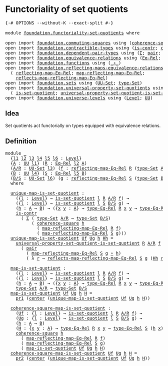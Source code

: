 # Functoriality of set quotients

<pre class="Agda"><a id="43" class="Symbol">{-#</a> <a id="47" class="Keyword">OPTIONS</a> <a id="55" class="Pragma">--without-K</a> <a id="67" class="Pragma">--exact-split</a> <a id="81" class="Symbol">#-}</a>

<a id="86" class="Keyword">module</a> <a id="93" href="foundation.functoriality-set-quotients.html" class="Module">foundation.functoriality-set-quotients</a> <a id="132" class="Keyword">where</a>

<a id="139" class="Keyword">open</a> <a id="144" class="Keyword">import</a> <a id="151" href="foundation.commuting-squares.html" class="Module">foundation.commuting-squares</a> <a id="180" class="Keyword">using</a> <a id="186" class="Symbol">(</a><a id="187" href="foundation-core.commuting-squares.html#532" class="Function">coherence-square</a><a id="203" class="Symbol">)</a>
<a id="205" class="Keyword">open</a> <a id="210" class="Keyword">import</a> <a id="217" href="foundation.contractible-types.html" class="Module">foundation.contractible-types</a> <a id="247" class="Keyword">using</a> <a id="253" class="Symbol">(</a><a id="254" href="foundation-core.contractible-types.html#925" class="Function">is-contr</a><a id="262" class="Symbol">;</a> <a id="264" href="foundation-core.contractible-types.html#1018" class="Function">center</a><a id="270" class="Symbol">)</a>
<a id="272" class="Keyword">open</a> <a id="277" class="Keyword">import</a> <a id="284" href="foundation.dependent-pair-types.html" class="Module">foundation.dependent-pair-types</a> <a id="316" class="Keyword">using</a> <a id="322" class="Symbol">(</a><a id="323" href="foundation-core.dependent-pair-types.html#502" class="Record">Σ</a><a id="324" class="Symbol">;</a> <a id="326" href="foundation-core.dependent-pair-types.html#575" class="InductiveConstructor">pair</a><a id="330" class="Symbol">;</a> <a id="332" href="foundation-core.dependent-pair-types.html#592" class="Field">pr1</a><a id="335" class="Symbol">;</a> <a id="337" href="foundation-core.dependent-pair-types.html#604" class="Field">pr2</a><a id="340" class="Symbol">)</a>
<a id="342" class="Keyword">open</a> <a id="347" class="Keyword">import</a> <a id="354" href="foundation.equivalence-relations.html" class="Module">foundation.equivalence-relations</a> <a id="387" class="Keyword">using</a> <a id="393" class="Symbol">(</a><a id="394" href="foundation.equivalence-relations.html#957" class="Function">Eq-Rel</a><a id="400" class="Symbol">;</a> <a id="402" href="foundation.equivalence-relations.html#1174" class="Function">type-Eq-Rel</a><a id="413" class="Symbol">)</a>
<a id="415" class="Keyword">open</a> <a id="420" class="Keyword">import</a> <a id="427" href="foundation.functions.html" class="Module">foundation.functions</a> <a id="448" class="Keyword">using</a> <a id="454" class="Symbol">(</a><a id="455" href="foundation-core.functions.html#407" class="Function Operator">_∘_</a><a id="458" class="Symbol">)</a>
<a id="460" class="Keyword">open</a> <a id="465" class="Keyword">import</a> <a id="472" href="foundation.reflecting-maps-equivalence-relations.html" class="Module">foundation.reflecting-maps-equivalence-relations</a> <a id="521" class="Keyword">using</a>
  <a id="529" class="Symbol">(</a> <a id="531" href="foundation.reflecting-maps-equivalence-relations.html#1565" class="Function">reflecting-map-Eq-Rel</a><a id="552" class="Symbol">;</a> <a id="554" href="foundation.reflecting-maps-equivalence-relations.html#1687" class="Function">map-reflecting-map-Eq-Rel</a><a id="579" class="Symbol">;</a>
    <a id="585" href="foundation.reflecting-maps-equivalence-relations.html#1815" class="Function">reflects-map-reflecting-map-Eq-Rel</a><a id="619" class="Symbol">)</a>
<a id="621" class="Keyword">open</a> <a id="626" class="Keyword">import</a> <a id="633" href="foundation.sets.html" class="Module">foundation.sets</a> <a id="649" class="Keyword">using</a> <a id="655" class="Symbol">(</a><a id="656" href="foundation-core.sets.html#1177" class="Function">UU-Set</a><a id="662" class="Symbol">;</a> <a id="664" href="foundation-core.sets.html#1291" class="Function">type-Set</a><a id="672" class="Symbol">)</a>
<a id="674" class="Keyword">open</a> <a id="679" class="Keyword">import</a> <a id="686" href="foundation.universal-property-set-quotients.html" class="Module">foundation.universal-property-set-quotients</a> <a id="730" class="Keyword">using</a>
  <a id="738" class="Symbol">(</a> <a id="740" href="foundation.universal-property-set-quotients.html#4560" class="Function">is-set-quotient</a><a id="755" class="Symbol">;</a> <a id="757" href="foundation.universal-property-set-quotients.html#6003" class="Function">universal-property-set-quotient-is-set-quotient</a><a id="804" class="Symbol">)</a>
<a id="806" class="Keyword">open</a> <a id="811" class="Keyword">import</a> <a id="818" href="foundation.universe-levels.html" class="Module">foundation.universe-levels</a> <a id="845" class="Keyword">using</a> <a id="851" class="Symbol">(</a><a id="852" href="Agda.Primitive.html#597" class="Postulate">Level</a><a id="857" class="Symbol">;</a> <a id="859" href="foundation-core.universe-levels.html#222" class="Primitive">UU</a><a id="861" class="Symbol">)</a>
</pre>
## Idea

Set quotients act functorially on types equipped with equivalence relations.

## Definition

<pre class="Agda"><a id="978" class="Keyword">module</a> <a id="985" href="foundation.functoriality-set-quotients.html#985" class="Module">_</a>
  <a id="989" class="Symbol">{</a><a id="990" href="foundation.functoriality-set-quotients.html#990" class="Bound">l1</a> <a id="993" href="foundation.functoriality-set-quotients.html#993" class="Bound">l2</a> <a id="996" href="foundation.functoriality-set-quotients.html#996" class="Bound">l3</a> <a id="999" href="foundation.functoriality-set-quotients.html#999" class="Bound">l4</a> <a id="1002" href="foundation.functoriality-set-quotients.html#1002" class="Bound">l5</a> <a id="1005" href="foundation.functoriality-set-quotients.html#1005" class="Bound">l6</a> <a id="1008" class="Symbol">:</a> <a id="1010" href="Agda.Primitive.html#597" class="Postulate">Level</a><a id="1015" class="Symbol">}</a>
  <a id="1019" class="Symbol">{</a><a id="1020" href="foundation.functoriality-set-quotients.html#1020" class="Bound">A</a> <a id="1022" class="Symbol">:</a> <a id="1024" href="foundation-core.universe-levels.html#222" class="Primitive">UU</a> <a id="1027" href="foundation.functoriality-set-quotients.html#990" class="Bound">l1</a><a id="1029" class="Symbol">}</a> <a id="1031" class="Symbol">(</a><a id="1032" href="foundation.functoriality-set-quotients.html#1032" class="Bound">R</a> <a id="1034" class="Symbol">:</a> <a id="1036" href="foundation.equivalence-relations.html#957" class="Function">Eq-Rel</a> <a id="1043" href="foundation.functoriality-set-quotients.html#993" class="Bound">l2</a> <a id="1046" href="foundation.functoriality-set-quotients.html#1020" class="Bound">A</a><a id="1047" class="Symbol">)</a>
  <a id="1051" class="Symbol">(</a><a id="1052" href="foundation.functoriality-set-quotients.html#1052" class="Bound">A/R</a> <a id="1056" class="Symbol">:</a> <a id="1058" href="foundation-core.sets.html#1177" class="Function">UU-Set</a> <a id="1065" href="foundation.functoriality-set-quotients.html#996" class="Bound">l3</a><a id="1067" class="Symbol">)</a> <a id="1069" class="Symbol">(</a><a id="1070" href="foundation.functoriality-set-quotients.html#1070" class="Bound">f</a> <a id="1072" class="Symbol">:</a> <a id="1074" href="foundation.reflecting-maps-equivalence-relations.html#1565" class="Function">reflecting-map-Eq-Rel</a> <a id="1096" href="foundation.functoriality-set-quotients.html#1032" class="Bound">R</a> <a id="1098" class="Symbol">(</a><a id="1099" href="foundation-core.sets.html#1291" class="Function">type-Set</a> <a id="1108" href="foundation.functoriality-set-quotients.html#1052" class="Bound">A/R</a><a id="1111" class="Symbol">))</a>
  <a id="1116" class="Symbol">{</a><a id="1117" href="foundation.functoriality-set-quotients.html#1117" class="Bound">B</a> <a id="1119" class="Symbol">:</a> <a id="1121" href="foundation-core.universe-levels.html#222" class="Primitive">UU</a> <a id="1124" href="foundation.functoriality-set-quotients.html#999" class="Bound">l4</a><a id="1126" class="Symbol">}</a> <a id="1128" class="Symbol">(</a><a id="1129" href="foundation.functoriality-set-quotients.html#1129" class="Bound">S</a> <a id="1131" class="Symbol">:</a> <a id="1133" href="foundation.equivalence-relations.html#957" class="Function">Eq-Rel</a> <a id="1140" href="foundation.functoriality-set-quotients.html#1002" class="Bound">l5</a> <a id="1143" href="foundation.functoriality-set-quotients.html#1117" class="Bound">B</a><a id="1144" class="Symbol">)</a>
  <a id="1148" class="Symbol">(</a><a id="1149" href="foundation.functoriality-set-quotients.html#1149" class="Bound">B/S</a> <a id="1153" class="Symbol">:</a> <a id="1155" href="foundation-core.sets.html#1177" class="Function">UU-Set</a> <a id="1162" href="foundation.functoriality-set-quotients.html#1005" class="Bound">l6</a><a id="1164" class="Symbol">)</a> <a id="1166" class="Symbol">(</a><a id="1167" href="foundation.functoriality-set-quotients.html#1167" class="Bound">g</a> <a id="1169" class="Symbol">:</a> <a id="1171" href="foundation.reflecting-maps-equivalence-relations.html#1565" class="Function">reflecting-map-Eq-Rel</a> <a id="1193" href="foundation.functoriality-set-quotients.html#1129" class="Bound">S</a> <a id="1195" class="Symbol">(</a><a id="1196" href="foundation-core.sets.html#1291" class="Function">type-Set</a> <a id="1205" href="foundation.functoriality-set-quotients.html#1149" class="Bound">B/S</a><a id="1208" class="Symbol">))</a>
  <a id="1213" class="Keyword">where</a>

  <a id="1222" href="foundation.functoriality-set-quotients.html#1222" class="Function">unique-map-is-set-quotient</a> <a id="1249" class="Symbol">:</a>
    <a id="1255" class="Symbol">({</a><a id="1257" href="foundation.functoriality-set-quotients.html#1257" class="Bound">l</a> <a id="1259" class="Symbol">:</a> <a id="1261" href="Agda.Primitive.html#597" class="Postulate">Level</a><a id="1266" class="Symbol">}</a> <a id="1268" class="Symbol">→</a> <a id="1270" href="foundation.universal-property-set-quotients.html#4560" class="Function">is-set-quotient</a> <a id="1286" href="foundation.functoriality-set-quotients.html#1257" class="Bound">l</a> <a id="1288" href="foundation.functoriality-set-quotients.html#1032" class="Bound">R</a> <a id="1290" href="foundation.functoriality-set-quotients.html#1052" class="Bound">A/R</a> <a id="1294" href="foundation.functoriality-set-quotients.html#1070" class="Bound">f</a><a id="1295" class="Symbol">)</a> <a id="1297" class="Symbol">→</a>
    <a id="1303" class="Symbol">({</a><a id="1305" href="foundation.functoriality-set-quotients.html#1305" class="Bound">l</a> <a id="1307" class="Symbol">:</a> <a id="1309" href="Agda.Primitive.html#597" class="Postulate">Level</a><a id="1314" class="Symbol">}</a> <a id="1316" class="Symbol">→</a> <a id="1318" href="foundation.universal-property-set-quotients.html#4560" class="Function">is-set-quotient</a> <a id="1334" href="foundation.functoriality-set-quotients.html#1305" class="Bound">l</a> <a id="1336" href="foundation.functoriality-set-quotients.html#1129" class="Bound">S</a> <a id="1338" href="foundation.functoriality-set-quotients.html#1149" class="Bound">B/S</a> <a id="1342" href="foundation.functoriality-set-quotients.html#1167" class="Bound">g</a><a id="1343" class="Symbol">)</a> <a id="1345" class="Symbol">→</a>
    <a id="1351" class="Symbol">(</a><a id="1352" href="foundation.functoriality-set-quotients.html#1352" class="Bound">h</a> <a id="1354" class="Symbol">:</a> <a id="1356" href="foundation.functoriality-set-quotients.html#1020" class="Bound">A</a> <a id="1358" class="Symbol">→</a> <a id="1360" href="foundation.functoriality-set-quotients.html#1117" class="Bound">B</a><a id="1361" class="Symbol">)</a> <a id="1363" class="Symbol">→</a> <a id="1365" class="Symbol">({</a><a id="1367" href="foundation.functoriality-set-quotients.html#1367" class="Bound">x</a> <a id="1369" href="foundation.functoriality-set-quotients.html#1369" class="Bound">y</a> <a id="1371" class="Symbol">:</a> <a id="1373" href="foundation.functoriality-set-quotients.html#1020" class="Bound">A</a><a id="1374" class="Symbol">}</a> <a id="1376" class="Symbol">→</a> <a id="1378" href="foundation.equivalence-relations.html#1174" class="Function">type-Eq-Rel</a> <a id="1390" href="foundation.functoriality-set-quotients.html#1032" class="Bound">R</a> <a id="1392" href="foundation.functoriality-set-quotients.html#1367" class="Bound">x</a> <a id="1394" href="foundation.functoriality-set-quotients.html#1369" class="Bound">y</a> <a id="1396" class="Symbol">→</a> <a id="1398" href="foundation.equivalence-relations.html#1174" class="Function">type-Eq-Rel</a> <a id="1410" href="foundation.functoriality-set-quotients.html#1129" class="Bound">S</a> <a id="1412" class="Symbol">(</a><a id="1413" href="foundation.functoriality-set-quotients.html#1352" class="Bound">h</a> <a id="1415" href="foundation.functoriality-set-quotients.html#1367" class="Bound">x</a><a id="1416" class="Symbol">)</a> <a id="1418" class="Symbol">(</a><a id="1419" href="foundation.functoriality-set-quotients.html#1352" class="Bound">h</a> <a id="1421" href="foundation.functoriality-set-quotients.html#1369" class="Bound">y</a><a id="1422" class="Symbol">))</a> <a id="1425" class="Symbol">→</a>
    <a id="1431" href="foundation-core.contractible-types.html#925" class="Function">is-contr</a>
      <a id="1446" class="Symbol">(</a> <a id="1448" href="foundation-core.dependent-pair-types.html#502" class="Record">Σ</a> <a id="1450" class="Symbol">(</a> <a id="1452" href="foundation-core.sets.html#1291" class="Function">type-Set</a> <a id="1461" href="foundation.functoriality-set-quotients.html#1052" class="Bound">A/R</a> <a id="1465" class="Symbol">→</a> <a id="1467" href="foundation-core.sets.html#1291" class="Function">type-Set</a> <a id="1476" href="foundation.functoriality-set-quotients.html#1149" class="Bound">B/S</a><a id="1479" class="Symbol">)</a>
          <a id="1491" class="Symbol">(</a> <a id="1493" href="foundation-core.commuting-squares.html#532" class="Function">coherence-square</a> <a id="1510" href="foundation.functoriality-set-quotients.html#1352" class="Bound">h</a>
            <a id="1524" class="Symbol">(</a> <a id="1526" href="foundation.reflecting-maps-equivalence-relations.html#1687" class="Function">map-reflecting-map-Eq-Rel</a> <a id="1552" href="foundation.functoriality-set-quotients.html#1032" class="Bound">R</a> <a id="1554" href="foundation.functoriality-set-quotients.html#1070" class="Bound">f</a><a id="1555" class="Symbol">)</a>
            <a id="1569" class="Symbol">(</a> <a id="1571" href="foundation.reflecting-maps-equivalence-relations.html#1687" class="Function">map-reflecting-map-Eq-Rel</a> <a id="1597" href="foundation.functoriality-set-quotients.html#1129" class="Bound">S</a> <a id="1599" href="foundation.functoriality-set-quotients.html#1167" class="Bound">g</a><a id="1600" class="Symbol">)))</a>
  <a id="1606" href="foundation.functoriality-set-quotients.html#1222" class="Function">unique-map-is-set-quotient</a> <a id="1633" href="foundation.functoriality-set-quotients.html#1633" class="Bound">Uf</a> <a id="1636" href="foundation.functoriality-set-quotients.html#1636" class="Bound">Ug</a> <a id="1639" href="foundation.functoriality-set-quotients.html#1639" class="Bound">h</a> <a id="1641" href="foundation.functoriality-set-quotients.html#1641" class="Bound">Hh</a> <a id="1644" class="Symbol">=</a>
    <a id="1650" href="foundation.universal-property-set-quotients.html#6003" class="Function">universal-property-set-quotient-is-set-quotient</a> <a id="1698" href="foundation.functoriality-set-quotients.html#1032" class="Bound">R</a> <a id="1700" href="foundation.functoriality-set-quotients.html#1052" class="Bound">A/R</a> <a id="1704" href="foundation.functoriality-set-quotients.html#1070" class="Bound">f</a> <a id="1706" href="foundation.functoriality-set-quotients.html#1633" class="Bound">Uf</a> <a id="1709" href="foundation.functoriality-set-quotients.html#1149" class="Bound">B/S</a>
      <a id="1719" class="Symbol">(</a> <a id="1721" href="foundation-core.dependent-pair-types.html#575" class="InductiveConstructor">pair</a>
        <a id="1734" class="Symbol">(</a> <a id="1736" href="foundation.reflecting-maps-equivalence-relations.html#1687" class="Function">map-reflecting-map-Eq-Rel</a> <a id="1762" href="foundation.functoriality-set-quotients.html#1129" class="Bound">S</a> <a id="1764" href="foundation.functoriality-set-quotients.html#1167" class="Bound">g</a> <a id="1766" href="foundation-core.functions.html#407" class="Function Operator">∘</a> <a id="1768" href="foundation.functoriality-set-quotients.html#1639" class="Bound">h</a><a id="1769" class="Symbol">)</a>
        <a id="1779" class="Symbol">(</a> <a id="1781" class="Symbol">λ</a> <a id="1783" href="foundation.functoriality-set-quotients.html#1783" class="Bound">r</a> <a id="1785" class="Symbol">→</a> <a id="1787" href="foundation.reflecting-maps-equivalence-relations.html#1815" class="Function">reflects-map-reflecting-map-Eq-Rel</a> <a id="1822" href="foundation.functoriality-set-quotients.html#1129" class="Bound">S</a> <a id="1824" href="foundation.functoriality-set-quotients.html#1167" class="Bound">g</a> <a id="1826" class="Symbol">(</a><a id="1827" href="foundation.functoriality-set-quotients.html#1641" class="Bound">Hh</a> <a id="1830" href="foundation.functoriality-set-quotients.html#1783" class="Bound">r</a><a id="1831" class="Symbol">)))</a>

  <a id="1838" href="foundation.functoriality-set-quotients.html#1838" class="Function">map-is-set-quotient</a> <a id="1858" class="Symbol">:</a>
    <a id="1864" class="Symbol">({</a><a id="1866" href="foundation.functoriality-set-quotients.html#1866" class="Bound">l</a> <a id="1868" class="Symbol">:</a> <a id="1870" href="Agda.Primitive.html#597" class="Postulate">Level</a><a id="1875" class="Symbol">}</a> <a id="1877" class="Symbol">→</a> <a id="1879" href="foundation.universal-property-set-quotients.html#4560" class="Function">is-set-quotient</a> <a id="1895" href="foundation.functoriality-set-quotients.html#1866" class="Bound">l</a> <a id="1897" href="foundation.functoriality-set-quotients.html#1032" class="Bound">R</a> <a id="1899" href="foundation.functoriality-set-quotients.html#1052" class="Bound">A/R</a> <a id="1903" href="foundation.functoriality-set-quotients.html#1070" class="Bound">f</a><a id="1904" class="Symbol">)</a> <a id="1906" class="Symbol">→</a>
    <a id="1912" class="Symbol">({</a><a id="1914" href="foundation.functoriality-set-quotients.html#1914" class="Bound">l</a> <a id="1916" class="Symbol">:</a> <a id="1918" href="Agda.Primitive.html#597" class="Postulate">Level</a><a id="1923" class="Symbol">}</a> <a id="1925" class="Symbol">→</a> <a id="1927" href="foundation.universal-property-set-quotients.html#4560" class="Function">is-set-quotient</a> <a id="1943" href="foundation.functoriality-set-quotients.html#1914" class="Bound">l</a> <a id="1945" href="foundation.functoriality-set-quotients.html#1129" class="Bound">S</a> <a id="1947" href="foundation.functoriality-set-quotients.html#1149" class="Bound">B/S</a> <a id="1951" href="foundation.functoriality-set-quotients.html#1167" class="Bound">g</a><a id="1952" class="Symbol">)</a> <a id="1954" class="Symbol">→</a>
    <a id="1960" class="Symbol">(</a><a id="1961" href="foundation.functoriality-set-quotients.html#1961" class="Bound">h</a> <a id="1963" class="Symbol">:</a> <a id="1965" href="foundation.functoriality-set-quotients.html#1020" class="Bound">A</a> <a id="1967" class="Symbol">→</a> <a id="1969" href="foundation.functoriality-set-quotients.html#1117" class="Bound">B</a><a id="1970" class="Symbol">)</a> <a id="1972" class="Symbol">→</a> <a id="1974" class="Symbol">({</a><a id="1976" href="foundation.functoriality-set-quotients.html#1976" class="Bound">x</a> <a id="1978" href="foundation.functoriality-set-quotients.html#1978" class="Bound">y</a> <a id="1980" class="Symbol">:</a> <a id="1982" href="foundation.functoriality-set-quotients.html#1020" class="Bound">A</a><a id="1983" class="Symbol">}</a> <a id="1985" class="Symbol">→</a> <a id="1987" href="foundation.equivalence-relations.html#1174" class="Function">type-Eq-Rel</a> <a id="1999" href="foundation.functoriality-set-quotients.html#1032" class="Bound">R</a> <a id="2001" href="foundation.functoriality-set-quotients.html#1976" class="Bound">x</a> <a id="2003" href="foundation.functoriality-set-quotients.html#1978" class="Bound">y</a> <a id="2005" class="Symbol">→</a> <a id="2007" href="foundation.equivalence-relations.html#1174" class="Function">type-Eq-Rel</a> <a id="2019" href="foundation.functoriality-set-quotients.html#1129" class="Bound">S</a> <a id="2021" class="Symbol">(</a><a id="2022" href="foundation.functoriality-set-quotients.html#1961" class="Bound">h</a> <a id="2024" href="foundation.functoriality-set-quotients.html#1976" class="Bound">x</a><a id="2025" class="Symbol">)</a> <a id="2027" class="Symbol">(</a><a id="2028" href="foundation.functoriality-set-quotients.html#1961" class="Bound">h</a> <a id="2030" href="foundation.functoriality-set-quotients.html#1978" class="Bound">y</a><a id="2031" class="Symbol">))</a> <a id="2034" class="Symbol">→</a>
    <a id="2040" href="foundation-core.sets.html#1291" class="Function">type-Set</a> <a id="2049" href="foundation.functoriality-set-quotients.html#1052" class="Bound">A/R</a> <a id="2053" class="Symbol">→</a> <a id="2055" href="foundation-core.sets.html#1291" class="Function">type-Set</a> <a id="2064" href="foundation.functoriality-set-quotients.html#1149" class="Bound">B/S</a>
  <a id="2070" href="foundation.functoriality-set-quotients.html#1838" class="Function">map-is-set-quotient</a> <a id="2090" href="foundation.functoriality-set-quotients.html#2090" class="Bound">Uf</a> <a id="2093" href="foundation.functoriality-set-quotients.html#2093" class="Bound">Ug</a> <a id="2096" href="foundation.functoriality-set-quotients.html#2096" class="Bound">h</a> <a id="2098" href="foundation.functoriality-set-quotients.html#2098" class="Bound">H</a> <a id="2100" class="Symbol">=</a>
    <a id="2106" href="foundation-core.dependent-pair-types.html#592" class="Field">pr1</a> <a id="2110" class="Symbol">(</a><a id="2111" href="foundation-core.contractible-types.html#1018" class="Function">center</a> <a id="2118" class="Symbol">(</a><a id="2119" href="foundation.functoriality-set-quotients.html#1222" class="Function">unique-map-is-set-quotient</a> <a id="2146" href="foundation.functoriality-set-quotients.html#2090" class="Bound">Uf</a> <a id="2149" href="foundation.functoriality-set-quotients.html#2093" class="Bound">Ug</a> <a id="2152" href="foundation.functoriality-set-quotients.html#2096" class="Bound">h</a> <a id="2154" href="foundation.functoriality-set-quotients.html#2098" class="Bound">H</a><a id="2155" class="Symbol">))</a>

  <a id="2161" href="foundation.functoriality-set-quotients.html#2161" class="Function">coherence-square-map-is-set-quotient</a> <a id="2198" class="Symbol">:</a>
    <a id="2204" class="Symbol">(</a><a id="2205" href="foundation.functoriality-set-quotients.html#2205" class="Bound">Uf</a> <a id="2208" class="Symbol">:</a> <a id="2210" class="Symbol">{</a><a id="2211" href="foundation.functoriality-set-quotients.html#2211" class="Bound">l</a> <a id="2213" class="Symbol">:</a> <a id="2215" href="Agda.Primitive.html#597" class="Postulate">Level</a><a id="2220" class="Symbol">}</a> <a id="2222" class="Symbol">→</a> <a id="2224" href="foundation.universal-property-set-quotients.html#4560" class="Function">is-set-quotient</a> <a id="2240" href="foundation.functoriality-set-quotients.html#2211" class="Bound">l</a> <a id="2242" href="foundation.functoriality-set-quotients.html#1032" class="Bound">R</a> <a id="2244" href="foundation.functoriality-set-quotients.html#1052" class="Bound">A/R</a> <a id="2248" href="foundation.functoriality-set-quotients.html#1070" class="Bound">f</a><a id="2249" class="Symbol">)</a> <a id="2251" class="Symbol">→</a>
    <a id="2257" class="Symbol">(</a><a id="2258" href="foundation.functoriality-set-quotients.html#2258" class="Bound">Ug</a> <a id="2261" class="Symbol">:</a> <a id="2263" class="Symbol">{</a><a id="2264" href="foundation.functoriality-set-quotients.html#2264" class="Bound">l</a> <a id="2266" class="Symbol">:</a> <a id="2268" href="Agda.Primitive.html#597" class="Postulate">Level</a><a id="2273" class="Symbol">}</a> <a id="2275" class="Symbol">→</a> <a id="2277" href="foundation.universal-property-set-quotients.html#4560" class="Function">is-set-quotient</a> <a id="2293" href="foundation.functoriality-set-quotients.html#2264" class="Bound">l</a> <a id="2295" href="foundation.functoriality-set-quotients.html#1129" class="Bound">S</a> <a id="2297" href="foundation.functoriality-set-quotients.html#1149" class="Bound">B/S</a> <a id="2301" href="foundation.functoriality-set-quotients.html#1167" class="Bound">g</a><a id="2302" class="Symbol">)</a> <a id="2304" class="Symbol">→</a>
    <a id="2310" class="Symbol">(</a><a id="2311" href="foundation.functoriality-set-quotients.html#2311" class="Bound">h</a> <a id="2313" class="Symbol">:</a> <a id="2315" href="foundation.functoriality-set-quotients.html#1020" class="Bound">A</a> <a id="2317" class="Symbol">→</a> <a id="2319" href="foundation.functoriality-set-quotients.html#1117" class="Bound">B</a><a id="2320" class="Symbol">)</a>
    <a id="2326" class="Symbol">(</a><a id="2327" href="foundation.functoriality-set-quotients.html#2327" class="Bound">H</a> <a id="2329" class="Symbol">:</a> <a id="2331" class="Symbol">{</a><a id="2332" href="foundation.functoriality-set-quotients.html#2332" class="Bound">x</a> <a id="2334" href="foundation.functoriality-set-quotients.html#2334" class="Bound">y</a> <a id="2336" class="Symbol">:</a> <a id="2338" href="foundation.functoriality-set-quotients.html#1020" class="Bound">A</a><a id="2339" class="Symbol">}</a> <a id="2341" class="Symbol">→</a> <a id="2343" href="foundation.equivalence-relations.html#1174" class="Function">type-Eq-Rel</a> <a id="2355" href="foundation.functoriality-set-quotients.html#1032" class="Bound">R</a> <a id="2357" href="foundation.functoriality-set-quotients.html#2332" class="Bound">x</a> <a id="2359" href="foundation.functoriality-set-quotients.html#2334" class="Bound">y</a> <a id="2361" class="Symbol">→</a> <a id="2363" href="foundation.equivalence-relations.html#1174" class="Function">type-Eq-Rel</a> <a id="2375" href="foundation.functoriality-set-quotients.html#1129" class="Bound">S</a> <a id="2377" class="Symbol">(</a><a id="2378" href="foundation.functoriality-set-quotients.html#2311" class="Bound">h</a> <a id="2380" href="foundation.functoriality-set-quotients.html#2332" class="Bound">x</a><a id="2381" class="Symbol">)</a> <a id="2383" class="Symbol">(</a><a id="2384" href="foundation.functoriality-set-quotients.html#2311" class="Bound">h</a> <a id="2386" href="foundation.functoriality-set-quotients.html#2334" class="Bound">y</a><a id="2387" class="Symbol">))</a> <a id="2390" class="Symbol">→</a>
    <a id="2396" href="foundation-core.commuting-squares.html#532" class="Function">coherence-square</a> <a id="2413" href="foundation.functoriality-set-quotients.html#2311" class="Bound">h</a>
      <a id="2421" class="Symbol">(</a> <a id="2423" href="foundation.reflecting-maps-equivalence-relations.html#1687" class="Function">map-reflecting-map-Eq-Rel</a> <a id="2449" href="foundation.functoriality-set-quotients.html#1032" class="Bound">R</a> <a id="2451" href="foundation.functoriality-set-quotients.html#1070" class="Bound">f</a><a id="2452" class="Symbol">)</a>
      <a id="2460" class="Symbol">(</a> <a id="2462" href="foundation.reflecting-maps-equivalence-relations.html#1687" class="Function">map-reflecting-map-Eq-Rel</a> <a id="2488" href="foundation.functoriality-set-quotients.html#1129" class="Bound">S</a> <a id="2490" href="foundation.functoriality-set-quotients.html#1167" class="Bound">g</a><a id="2491" class="Symbol">)</a>
      <a id="2499" class="Symbol">(</a> <a id="2501" href="foundation.functoriality-set-quotients.html#1838" class="Function">map-is-set-quotient</a> <a id="2521" href="foundation.functoriality-set-quotients.html#2205" class="Bound">Uf</a> <a id="2524" href="foundation.functoriality-set-quotients.html#2258" class="Bound">Ug</a> <a id="2527" href="foundation.functoriality-set-quotients.html#2311" class="Bound">h</a> <a id="2529" href="foundation.functoriality-set-quotients.html#2327" class="Bound">H</a><a id="2530" class="Symbol">)</a>
  <a id="2534" href="foundation.functoriality-set-quotients.html#2161" class="Function">coherence-square-map-is-set-quotient</a> <a id="2571" href="foundation.functoriality-set-quotients.html#2571" class="Bound">Uf</a> <a id="2574" href="foundation.functoriality-set-quotients.html#2574" class="Bound">Ug</a> <a id="2577" href="foundation.functoriality-set-quotients.html#2577" class="Bound">h</a> <a id="2579" href="foundation.functoriality-set-quotients.html#2579" class="Bound">H</a> <a id="2581" class="Symbol">=</a>
    <a id="2587" href="foundation-core.dependent-pair-types.html#604" class="Field">pr2</a> <a id="2591" class="Symbol">(</a><a id="2592" href="foundation-core.contractible-types.html#1018" class="Function">center</a> <a id="2599" class="Symbol">(</a><a id="2600" href="foundation.functoriality-set-quotients.html#1222" class="Function">unique-map-is-set-quotient</a> <a id="2627" href="foundation.functoriality-set-quotients.html#2571" class="Bound">Uf</a> <a id="2630" href="foundation.functoriality-set-quotients.html#2574" class="Bound">Ug</a> <a id="2633" href="foundation.functoriality-set-quotients.html#2577" class="Bound">h</a> <a id="2635" href="foundation.functoriality-set-quotients.html#2579" class="Bound">H</a><a id="2636" class="Symbol">))</a>
</pre>